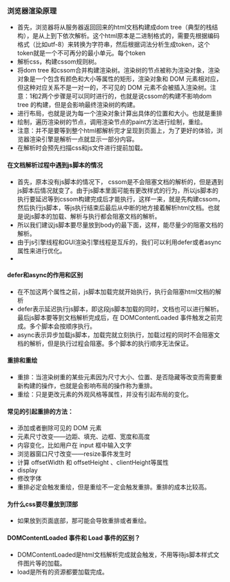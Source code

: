 ### 浏览器渲染原理

- 首先，浏览器将从服务器返回回来的html文档构建成dom tree（典型的栈结构），是从上到下依次解析。这个html原本是二进制格式的，需要先根据编码格式（比如utf-8）来转换为字符串，然后根据词法分析生成token，这个token就是一个不可再分的最小单元。每个token
- 解析css，构建cssom规则树。
- 将dom tree 和cssom合并构建渲染树。渲染树的节点被称为渲染对象，渲染对象是一个包含有颜色和大小等属性的矩形，渲染对象和 DOM 元素相对应，但这种对应关系不是一对一的，不可见的 DOM 元素不会被插入渲染树。注意：1和2两个步骤是可以同时进行的，也就是说cssom的构建不影响dom tree 的构建，但是会影响最终渲染树的构建。
- 进行布局，也就是说为每一个渲染对象计算出具体的位置和大小。也就是重排
- 绘制，遍历渲染树的节点，调用渲染节点的paint方法进行绘制，重绘。
- 注意：并不是要等到整个html都解析完才呈现到页面上，为了更好的体验，浏览器渲染引擎是解析一点就显示一部分内容。
- 在解析时会预先扫描css和js文件进行提前加载。

#### 在文档解析过程中遇到js脚本的情况

- 首先，原本没有js脚本的情况下， cssom是不会阻塞文档的解析的，但是遇到js脚本后情况就变了。由于js脚本里面可能有更改样式的行为，所以js脚本的执行要延迟等到cssom构建完成后才能执行，这样一来，就是先构建cssom，然后执行js脚本，等js执行结束后最后从中断的地方接着解析html文档。也就是说js脚本的加载、解析与执行都会阻塞文档的解析。
- 所以我们建议js脚本要尽量放到body的最下面，这样，能尽量少的阻塞文档的解析。
- 由于js引擎线程和GUI渲染引擎线程是互斥的，我们可以利用defer或者async属性来进行优化。
- 
#### defer和async的作用和区别
- 在不加这两个属性之前，js脚本加载完就开始执行，执行会阻塞html文档的解析
- defer表示延迟执行js脚本，即这段js脚本加载的同时，文档也可以进行解析。最后js脚本要等到文档解析完成后，在 DOMContentLoaded 事件触发之前完成。多个脚本会按顺序执行。
- async表示异步加载js脚本，加载完就立刻执行，加载过程的同时不会阻塞文档的解析，但是执行过程会阻塞。多个脚本的执行顺序无法保证。

#### 重排和重绘
- 重排：当渲染树重的某些元素因为尺寸大小、位置、是否隐藏等改变而需要重新构建的操作，也就是会影响布局的操作称为重排。
- 重绘：只是更改元素的外观风格等属性，并没有引起布局的变化。

#### 常见的引起重排的方法：
- 添加或者删除可见的 DOM 元素
- 元素尺寸改变——边距、填充、边框、宽度和高度
- 内容变化，比如用户在 input 框中输入文字
- 浏览器窗口尺寸改变——resize事件发生时
- 计算 offsetWidth 和 offsetHeight 、clientHeight等属性
- display
- 修改字体
- 重排必定会触发重绘，但是重绘不一定会触发重排。重排的成本比较高。

#### 为什么css要尽量放到顶部

- 如果放到页面底部，那可能会导致重排或者重绘。

#### DOMContentLoaded 事件和 Load 事件的区别？
- DOMContentLoaded是html文档解析完成就会触发，不用等待js脚本样式文件图片等的加载。
- load是所有的资源都要加载完成。

